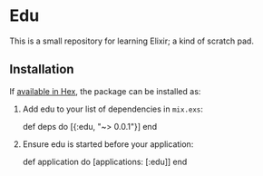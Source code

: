 # Edu

This is a small repository for learning Elixir; a kind of scratch pad. 

## Installation

If [available in Hex](https://hex.pm/docs/publish), the package can be installed as:

  1. Add edu to your list of dependencies in `mix.exs`:

        def deps do
          [{:edu, "~> 0.0.1"}]
        end

  2. Ensure edu is started before your application:

        def application do
          [applications: [:edu]]
        end

